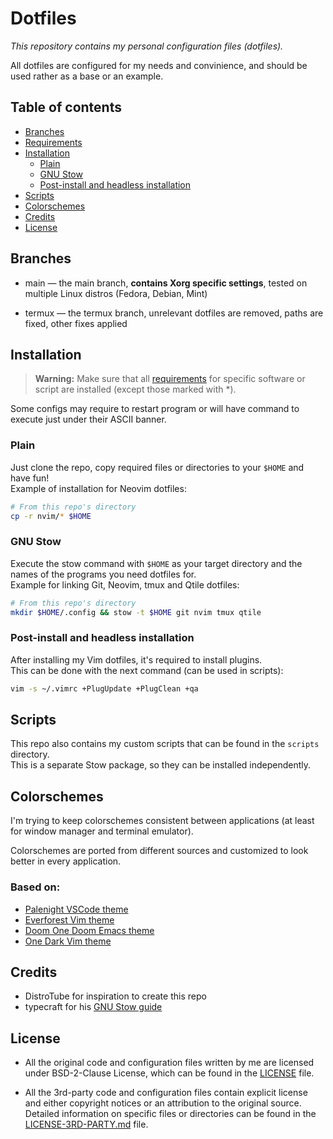 # Dotfiles
*This repository contains my personal configuration files (dotfiles).*

All dotfiles are configured for my needs and convinience, and should be used
rather as a base or an example.


## Table of contents
- [Branches](#branches)
- [Requirements](REQUIREMENTS.md)
- [Installation](#installation)
    - [Plain](#plain)
    - [GNU Stow](#gnu-stow)
    - [Post-install and headless installation](#post-install-and-headless-installation)
- [Scripts](#scripts)
- [Colorschemes](#colorschemes)
- [Credits](#credits)
- [License](#license)


## Branches
- main &mdash; the main branch, **contains Xorg specific settings**, tested on
multiple Linux distros (Fedora, Debian, Mint)

- termux &mdash; the termux branch, unrelevant dotfiles are removed, paths are
fixed, other fixes applied


## Installation
> **Warning:**
> Make sure that all [requirements](REQUIREMENTS.md) for specific software or
script are installed (except those marked with \*).

Some configs may require to restart program or will have command to execute just
under their ASCII banner.

### Plain
Just clone the repo, copy required files or directories to your `$HOME`
and have fun!\
Example of installation for Neovim dotfiles:
```sh
# From this repo's directory
cp -r nvim/* $HOME
```

### GNU Stow
Execute the stow command with `$HOME` as your target directory and the names
of the programs you need dotfiles for.\
Example for linking Git, Neovim, tmux and Qtile dotfiles:
```sh
# From this repo's directory
mkdir $HOME/.config && stow -t $HOME git nvim tmux qtile
```

### Post-install and headless installation
After installing my Vim dotfiles, it's required to install plugins.\
This can be done with the next command (can be used in scripts):
```sh
vim -s ~/.vimrc +PlugUpdate +PlugClean +qa
```


## Scripts
This repo also contains my custom scripts that can be found in the `scripts`
directory.\
This is a separate Stow package, so they can be installed independently.


## Colorschemes
I'm trying to keep colorschemes consistent between applications (at least for
window manager and terminal emulator).

Colorschemes are ported from different sources and customized to look better
in every application.

### Based on:
- [Palenight VSCode theme](https://github.com/whizkydee/vscode-palenight-theme)
- [Everforest Vim theme](https://github.com/sainnhe/everforest)
- [Doom One Doom Emacs theme](https://github.com/doomemacs/themes)
- [One Dark Vim theme](https://github.com/joshdick/onedark.vim)


## Credits
- DistroTube for inspiration to create this repo
- typecraft for his [GNU Stow guide](https://youtu.be/NoFiYOqnC4o?si=wD7fsb7WJtI_Na1u)


## License
- All the original code and configuration files written by me are licensed
under BSD-2-Clause License, which can be found in the [LICENSE](LICENSE) file.

- All the 3rd-party code and configuration files contain explicit license
and either copyright notices or an attribution to the original source.
Detailed information on specific files or directories can be found in
the [LICENSE-3RD-PARTY.md](LICENSE-3RD-PARTY.md) file.


